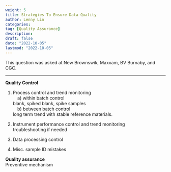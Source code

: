 ```yaml
---
weight: 5
title: Strategies To Ensure Data Quality
author: Lenny Lin
categories: 
tag: [Quality Assurance]
description: 
draft: false
date: "2022-10-05"
lastmod: "2022-10-05"
---
```

This question was asked at New Brownswik, Maxxam, BV Burnaby, and CGC.

<!--More-->
---

**Quality Control**  
1) Process control and trend monitoring  
&emsp;a) within batch control  
blank, spiked blank, spike samples  
&emsp;b) between batch control  
long term trend with stable reference materials.  

2) Instrument performance control and trend monitoring  
troubleshooting if needed

3) Data processing control

4) Misc.
sample ID mistakes

**Quality assurance**  
Preventive mechanism
